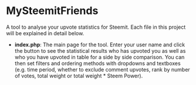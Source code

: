 # MySteemitFriends

A tool to analyse your upvote statistics for Steemit. Each file in this project will be explained in detail below.

- **index.php**: The main page for the tool. Enter your user name and click the button to see the statistical results who has upvoted you as well as who you have upvoted in table for a side by side comparison. You can then set filters and ordering methods with dropdowns and textboxes (e.g. time period, whether to exclude comment upvotes, rank by number of votes, total weight or total weight * Steem Power).
